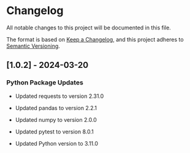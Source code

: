 # Changelog

All notable changes to this project will be documented in this file.

The format is based on [Keep a Changelog](https://keepachangelog.com/en/1.0.0/),
and this project adheres to [Semantic Versioning](https://semver.org/spec/v2.0.0.html).

## [1.0.2] - 2024-03-20

### Python Package Updates
- Updated requests to version 2.31.0
- Updated pandas to version 2.2.1
- Updated numpy to version 2.0.0
- Updated pytest to version 8.0.1

- Updated Python version to 3.11.0
 

 